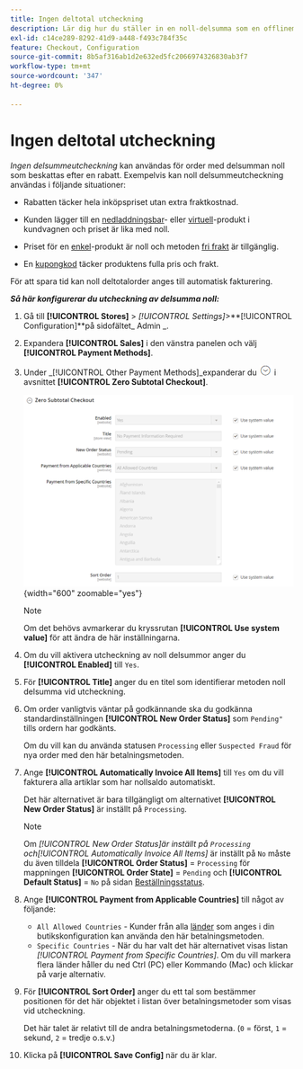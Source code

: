 ```yaml
---
title: Ingen deltotal utcheckning
description: Lär dig hur du ställer in en noll-delsumma som en offlinemetod för betalning i din butik.
exl-id: c14ce289-8292-41d9-a448-f493c784f35c
feature: Checkout, Configuration
source-git-commit: 8b5af316ab1d2e632ed5fc2066974326830ab3f7
workflow-type: tm+mt
source-wordcount: '347'
ht-degree: 0%

---
```


# Ingen deltotal utcheckning

_Ingen delsummeutcheckning_ kan användas för order med delsumman noll som beskattas efter en rabatt. Exempelvis kan noll delsummeutcheckning användas i följande situationer:

- Rabatten täcker hela inköpspriset utan extra fraktkostnad.

- Kunden lägger till en [nedladdningsbar](../catalog/product-create-downloadable.md)- eller [virtuell](../catalog/product-create-virtual.md)-produkt i kundvagnen och priset är lika med noll.

- Priset för en [enkel](../catalog/product-create-simple.md)-produkt är noll och metoden [fri frakt](shipping-free.md) är tillgänglig.

- En [kupongkod](../merchandising-promotions/price-rules-cart-coupon.md) täcker produktens fulla pris och frakt.

För att spara tid kan noll deltotalorder anges till automatisk fakturering.

**_Så här konfigurerar du utcheckning av delsumma noll:_**

1. Gå till **[!UICONTROL Stores]** > _[!UICONTROL Settings]_>**[!UICONTROL Configuration]**på sidofältet_ Admin _.

1. Expandera **[!UICONTROL Sales]** i den vänstra panelen och välj **[!UICONTROL Payment Methods]**.

1. Under _[!UICONTROL Other Payment Methods]_expanderar du ![Expansionsväljaren](../assets/icon-display-expand.png) i avsnittet **[!UICONTROL Zero Subtotal Checkout]**.

   ![Ingen deltotal utcheckning](../configuration-reference/sales/assets/payment-methods-zero-subtotal-checkout.png){width="600" zoomable="yes"}

   >[!NOTE]
   >
   >Om det behövs avmarkerar du kryssrutan **[!UICONTROL Use system value]** för att ändra de här inställningarna.

1. Om du vill aktivera utcheckning av noll delsummor anger du **[!UICONTROL Enabled]** till `Yes`.

1. För **[!UICONTROL Title]** anger du en titel som identifierar metoden noll delsumma vid utcheckning.

1. Om order vanligtvis väntar på godkännande ska du godkänna standardinställningen **[!UICONTROL New Order Status]** som `Pending"` tills ordern har godkänts.

   Om du vill kan du använda statusen `Processing` eller `Suspected Fraud` för nya order med den här betalningsmetoden.

1. Ange **[!UICONTROL Automatically Invoice All Items]** till `Yes` om du vill fakturera alla artiklar som har nollsaldo automatiskt.

   Det här alternativet är bara tillgängligt om alternativet **[!UICONTROL New Order Status]** är inställt på `Processing`.

   >[!NOTE]
   >
   >Om _[!UICONTROL New Order Status]_är inställt på `Processing` och_[!UICONTROL Automatically Invoice All Items]_ är inställt på `No` måste du även tilldela **[!UICONTROL Order Status]** = `Processing` för mappningen **[!UICONTROL Order State]** = `Pending` och **[!UICONTROL Default Status]** = `No` på sidan [Beställningsstatus](order-status.md#custom-order-status).

1. Ange **[!UICONTROL Payment from Applicable Countries]** till något av följande:

   - `All Allowed Countries` - Kunder från alla [länder](../getting-started/store-details.md#country-options) som anges i din butikskonfiguration kan använda den här betalningsmetoden.
   - `Specific Countries` - När du har valt det här alternativet visas listan _[!UICONTROL Payment from Specific Countries]_. Om du vill markera flera länder håller du ned Ctrl (PC) eller Kommando (Mac) och klickar på varje alternativ.

1. För **[!UICONTROL Sort Order]** anger du ett tal som bestämmer positionen för det här objektet i listan över betalningsmetoder som visas vid utcheckning.

   Det här talet är relativt till de andra betalningsmetoderna. (`0` = först, `1` = sekund, `2` = tredje o.s.v.)

1. Klicka på **[!UICONTROL Save Config]** när du är klar.
